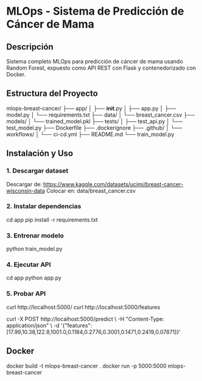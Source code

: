 # MLOps - Sistema de Predicción de Cáncer de Mama

## Descripción
Sistema completo MLOps para predicción de cáncer de mama usando Random Forest, expuesto como API REST con Flask y contenedorizado con Docker.

## Estructura del Proyecto
mlops-breast-cancer/
├── app/
│   ├── __init__.py
│   ├── app.py
│   ├── model.py
│   └── requirements.txt
├── data/
│   └── breast_cancer.csv
├── models/
│   └── trained_model.pkl
├── tests/
│   ├── test_api.py
│   └── test_model.py
├── Dockerfile
├── .dockerignore
├── .github/
│   └── workflows/
│       └── ci-cd.yml
├── README.md
└── train_model.py

## Instalación y Uso

### 1. Descargar dataset
Descargar de: https://www.kaggle.com/datasets/ucimi/breast-cancer-wisconsin-data
Colocar en: data/breast_cancer.csv

### 2. Instalar dependencias
cd app
pip install -r requirements.txt

### 3. Entrenar modelo
python train_model.py

### 4. Ejecutar API
cd app
python app.py

### 5. Probar API
curl http://localhost:5000/
curl http://localhost:5000/features

curl -X POST http://localhost:5000/predict \\
  -H "Content-Type: application/json" \\
  -d '{"features": [17.99,10.38,122.8,1001.0,0.1184,0.2776,0.3001,0.1471,0.2419,0.07871]}'

## Docker
docker build -t mlops-breast-cancer .
docker run -p 5000:5000 mlops-breast-cancer
 
